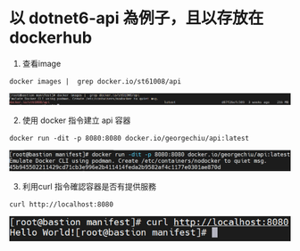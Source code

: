 # 以 dotnet6-api 為例子，且以存放在dockerhub
1. 查看image
```
docker images |  grep docker.io/st61008/api
```
![image](https://github.com/george-palsys/dotnet6-api/blob/main/img/1.png)
 
2. 使用 docker 指令建立 api 容器
```
docker run -dit -p 8080:8080 docker.io/georgechiu/api:latest
```
![image](https://github.com/george-palsys/dotnet6-api/blob/main/img/2.png)
 
3. 利用curl 指令確認容器是否有提供服務
```
curl http://localhost:8080
```
![image](https://github.com/george-palsys/dotnet6-api/blob/main/img/3.png)

